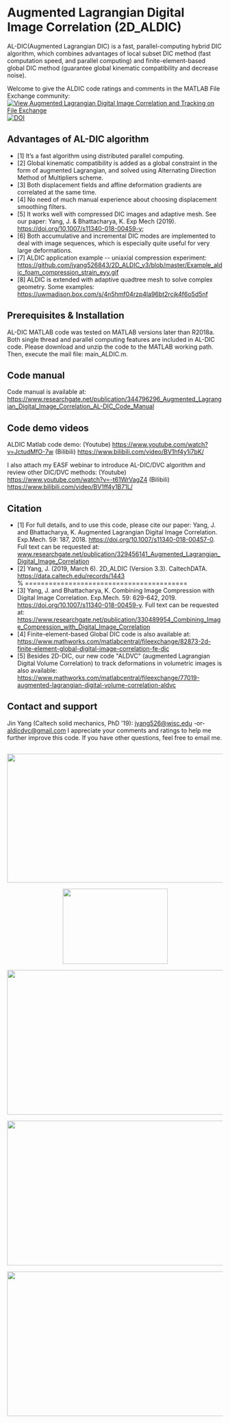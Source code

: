 # Augmented Lagrangian Digital Image Correlation (2D_ALDIC)
AL-DIC(Augmented Lagrangian DIC) is a fast, parallel-computing hybrid DIC algorithm, which combines advantages of local subset DIC method (fast computation speed, and parallel computing) and finite-element-based global DIC method (guarantee global kinematic compatibility and decrease noise).  

Welcome to give the ALDIC code ratings and comments in the MATLAB File Exchange community: [![View Augmented Lagrangian Digital Image Correlation and Tracking on File Exchange](https://www.mathworks.com/matlabcentral/images/matlab-file-exchange.svg)](https://www.mathworks.com/matlabcentral/fileexchange/70499-augmented-lagrangian-digital-image-correlation-and-tracking)
[![DOI](https://data.caltech.edu/badge/174234539.svg)](https://data.caltech.edu/badge/latestdoi/174234539)

## Advantages of AL-DIC algorithm
* [1] It’s a fast algorithm using distributed parallel computing.  
* [2]	Global kinematic compatibility is added as a global constraint in the form of augmented Lagrangian, and solved using Alternating Direction Method of Multipliers scheme.
* [3]	Both displacement fields and affine deformation gradients are correlated at the same time.
* [4]	No need of much manual experience about choosing displacement smoothing filters.
* [5]	It works well with compressed DIC images and adaptive mesh. See our paper: Yang, J. & Bhattacharya, K. Exp Mech (2019). https://doi.org/10.1007/s11340-018-00459-y;
* [6]	Both accumulative and incremental DIC modes are implemented to deal with image sequences, which is especially quite useful for very large deformations. 
* [7]	ALDIC application example -- uniaxial compression experiment:
https://github.com/jyang526843/2D_ALDIC_v3/blob/master/Example_aldic_foam_compression_strain_eyy.gif
* [8]	ALDIC is extended with adaptive quadtree mesh to solve complex geometry. Some examples: https://uwmadison.box.com/s/4n5hmf04rzp4la96bt2rcjk4f6o5d5nf

## Prerequisites & Installation
AL-DIC MATLAB code was tested on MATLAB versions later than R2018a. Both single thread and parallel computing features are included in AL-DIC code. Please download and unzip the code to the MATLAB working path. Then, execute the mail file: main_ALDIC.m.

## Code manual 
Code manual is available at:
https://www.researchgate.net/publication/344796296_Augmented_Lagrangian_Digital_Image_Correlation_AL-DIC_Code_Manual


## Code demo videos
ALDIC Matlab code demo:
(Youtube) https://www.youtube.com/watch?v=JctudMfO-7w
(Bilibili) https://www.bilibili.com/video/BV1hf4y1i7bK/


I also attach my EASF webinar to introduce AL-DIC/DVC algorithm and review other DIC/DVC methods:
(Youtube) https://www.youtube.com/watch?v=-t61WrVagZ4
(Bilibili) https://www.bilibili.com/video/BV1ff4y1B71L/



## Citation
* [1] For full details, and to use this code, please cite our paper:
Yang, J. and Bhattacharya, K. Augmented Lagrangian Digital Image Correlation. Exp.Mech. 59: 187, 2018. https://doi.org/10.1007/s11340-018-00457-0. Full text can be requested at: www.researchgate.net/publication/329456141_Augmented_Lagrangian_Digital_Image_Correlation  
* [2] Yang, J. (2019, March 6). 2D_ALDIC (Version 3.3). CaltechDATA. https://data.caltech.edu/records/1443  
% =========================================
* [3] Yang, J. and Bhattacharya, K. Combining Image Compression with Digital Image Correlation. Exp.Mech. 59: 629-642, 2019. https://doi.org/10.1007/s11340-018-00459-y. Full text can be requested at: https://www.researchgate.net/publication/330489954_Combining_Image_Compression_with_Digital_Image_Correlation
* [4] Finite-element-based Global DIC code is also available at:
https://www.mathworks.com/matlabcentral/fileexchange/82873-2d-finite-element-global-digital-image-correlation-fe-dic
* [5] Besides 2D-DIC, our new code "ALDVC" (augmented Lagrangian Digital Volume Correlation) to track deformations in volumetric images is also available:
https://www.mathworks.com/matlabcentral/fileexchange/77019-augmented-lagrangian-digital-volume-correlation-aldvc

## Contact and support
Jin Yang (Caltech solid mechanics, PhD '19): jyang526@wisc.edu  -or-  aldicdvc@gmail.com
I appreciate your comments and ratings to help me further improve this code. If you have other questions, feel free to email me.


##
 
<p align="center">
  <img width="538" height="301" src="https://github.com/jyang526843/2D_ALDIC_v3/blob/master/logo_aldic.png"></p>
  <p align="center">
  <img width="245" height="176" src="https://github.com/jyang526843/2D_ALDIC_v3/blob/master/Example_aldic_foam_compression_strain_eyy.gif"></p>
  <p align="center"><img width="600" height="338" src="https://github.com/jyang526843/2D_ALDIC/blob/master/results_ALDIC_Quadtree_demo/Demo1.gif"></p>
  <p align="center">
 <img width="600" height="338" src="https://github.com/jyang526843/2D_ALDIC/blob/master/results_ALDIC_Quadtree_demo/Demo2.gif"></p>
  <p align="center">
 <img width="600" height="338" src="https://github.com/jyang526843/2D_ALDIC/blob/master/results_ALDIC_Quadtree_demo/Demo3.gif">
</p>


 


